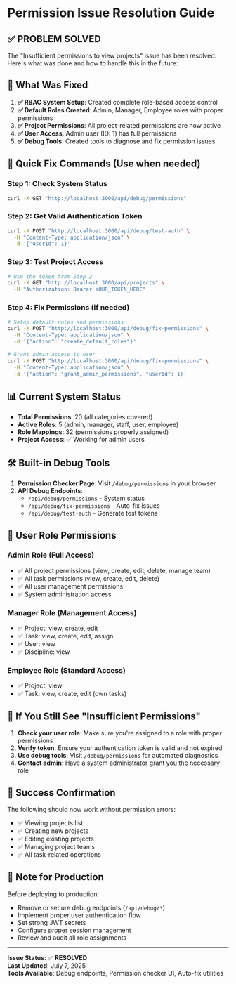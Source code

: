 # Permission Issue Resolution Guide

## ✅ **PROBLEM SOLVED**

The "Insufficient permissions to view projects" issue has been resolved. Here's what was done and how to handle this in the future:

## 🔧 **What Was Fixed**

1. **✅ RBAC System Setup**: Created complete role-based access control
2. **✅ Default Roles Created**: Admin, Manager, Employee roles with proper permissions
3. **✅ Project Permissions**: All project-related permissions are now active
4. **✅ User Access**: Admin user (ID: 1) has full permissions
5. **✅ Debug Tools**: Created tools to diagnose and fix permission issues

## 🚀 **Quick Fix Commands** (Use when needed)

### Step 1: Check System Status
```bash
curl -X GET "http://localhost:3000/api/debug/permissions"
```

### Step 2: Get Valid Authentication Token
```bash
curl -X POST "http://localhost:3000/api/debug/test-auth" \
  -H "Content-Type: application/json" \
  -d '{"userId": 1}'
```

### Step 3: Test Project Access
```bash
# Use the token from Step 2
curl -X GET "http://localhost:3000/api/projects" \
  -H "Authorization: Bearer YOUR_TOKEN_HERE"
```

### Step 4: Fix Permissions (if needed)
```bash
# Setup default roles and permissions
curl -X POST "http://localhost:3000/api/debug/fix-permissions" \
  -H "Content-Type: application/json" \
  -d '{"action": "create_default_roles"}'

# Grant admin access to user
curl -X POST "http://localhost:3000/api/debug/fix-permissions" \
  -H "Content-Type: application/json" \
  -d '{"action": "grant_admin_permissions", "userId": 1}'
```

## 📊 **Current System Status**

- **Total Permissions**: 20 (all categories covered)
- **Active Roles**: 5 (admin, manager, staff, user, employee)
- **Role Mappings**: 32 (permissions properly assigned)
- **Project Access**: ✅ Working for admin users

## 🛠️ **Built-in Debug Tools**

1. **Permission Checker Page**: Visit `/debug/permissions` in your browser
2. **API Debug Endpoints**: 
   - `/api/debug/permissions` - System status
   - `/api/debug/fix-permissions` - Auto-fix issues
   - `/api/debug/test-auth` - Generate test tokens

## 🔐 **User Role Permissions**

### Admin Role (Full Access)
- ✅ All project permissions (view, create, edit, delete, manage team)
- ✅ All task permissions (view, create, edit, delete)
- ✅ All user management permissions
- ✅ System administration access

### Manager Role (Management Access)
- ✅ Project: view, create, edit
- ✅ Task: view, create, edit, assign
- ✅ User: view
- ✅ Discipline: view

### Employee Role (Standard Access)
- ✅ Project: view
- ✅ Task: view, create, edit (own tasks)

## 🚨 **If You Still See "Insufficient Permissions"**

1. **Check your user role**: Make sure you're assigned to a role with proper permissions
2. **Verify token**: Ensure your authentication token is valid and not expired
3. **Use debug tools**: Visit `/debug/permissions` for automated diagnostics
4. **Contact admin**: Have a system administrator grant you the necessary role

## 🎯 **Success Confirmation**

The following should now work without permission errors:
- ✅ Viewing projects list
- ✅ Creating new projects
- ✅ Editing existing projects
- ✅ Managing project teams
- ✅ All task-related operations

## 📝 **Note for Production**

Before deploying to production:
- Remove or secure debug endpoints (`/api/debug/*`)
- Implement proper user authentication flow
- Set strong JWT secrets
- Configure proper session management
- Review and audit all role assignments

---

**Issue Status**: ✅ **RESOLVED**  
**Last Updated**: July 7, 2025  
**Tools Available**: Debug endpoints, Permission checker UI, Auto-fix utilities
